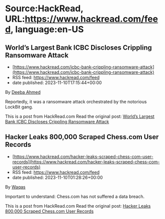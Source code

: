 # Source:HackRead, URL:https://www.hackread.com/feed, language:en-US

## World’s Largest Bank ICBC Discloses Crippling Ransomware Attack
 - [https://www.hackread.com/icbc-bank-crippling-ransomware-attack](https://www.hackread.com/icbc-bank-crippling-ransomware-attack)
 - RSS feed: https://www.hackread.com/feed
 - date published: 2023-11-10T17:15:44+00:00

<p>By <a href="https://www.hackread.com/author/deeba/" rel="nofollow">Deeba Ahmed</a></p>
<p>Reportedly, it was a ransomware attack orchestrated by the notorious LockBit gang.</p>
<p>This is a post from HackRead.com Read the original post: <a href="https://www.hackread.com/icbc-bank-crippling-ransomware-attack/" rel="nofollow">World&#8217;s Largest Bank ICBC Discloses Crippling Ransomware Attack</a></p>

## Hacker Leaks 800,000 Scraped Chess.com User Records
 - [https://www.hackread.com/hacker-leaks-scraped-chess-com-user-records](https://www.hackread.com/hacker-leaks-scraped-chess-com-user-records)
 - RSS feed: https://www.hackread.com/feed
 - date published: 2023-11-10T01:28:26+00:00

<p>By <a href="https://www.hackread.com/author/hackread/" rel="nofollow">Waqas</a></p>
<p>Important to understand: Chess.com has not suffered a data breach.</p>
<p>This is a post from HackRead.com Read the original post: <a href="https://www.hackread.com/hacker-leaks-scraped-chess-com-user-records/" rel="nofollow">Hacker Leaks 800,000 Scraped Chess.com User Records</a></p>

